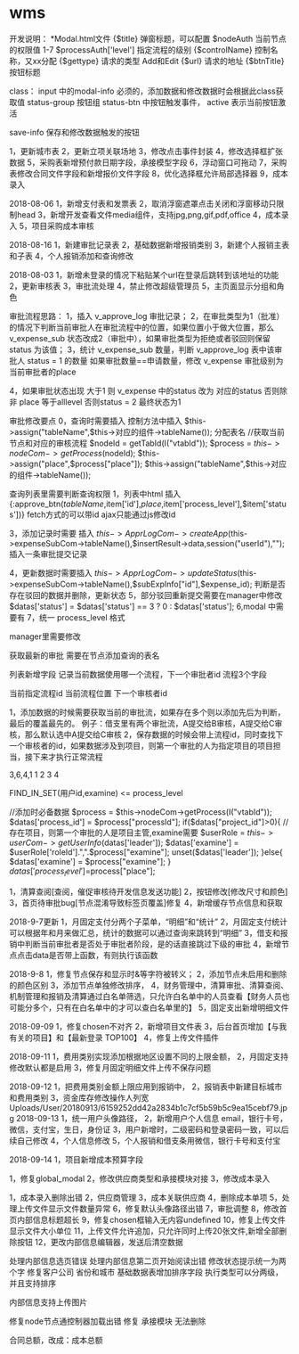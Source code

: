 # wms
开发说明：
*Modal.html文件
{$title} 弹窗标题，可以配置
$nodeAuth 当前节点的权限值 1-7
$processAuth['level'] 指定流程的级别
{$controlName} 控制名称，又xx分配
{$gettype} 请求的类型 Add和Edit
{$url} 请求的地址
{$btnTitle} 按钮标题

class：
input 中的modal-info 必须的，添加数据和修改数据时会根据此class获取值
status-group 按钮组
status-btn 中按钮触发事件，
active 表示当前按钮激活

save-info 保存和修改数据触发的按钮

1，更新城市表
2，更新立项关联场地
3，修改点击事件封装
4，修改选择框扩张数据
5，采购表新增预付款日期字段，承接模型字段
6，浮动窗口可拖动
7，采购表修改合同文件字段和新增报价文件字段
8，优化选择框允许局部选择器
9，成本录入

2018-08-06
1，新增支付表和发票表
2，取消浮窗遮罩点击关闭和浮窗移动只限制head
3，新增开发查看文件media组件，支持jpg,png,gif,pdf,office
4，成本录入
5，项目采购成本审核

2018-08-16
1，新建审批记录表
2，基础数据新增报销类别
3，新建个人报销主表和子表
4，个人报销添加和查询修改

2018-08-03
1，新增未登录的情况下粘贴某个url在登录后跳转到该地址的功能
2，更新审核表
3，审批流处理
4，禁止修改超级管理员
5，主页面显示分组和角色

审批流程思路：
1，插入 v_approve_log 审批记录；
2，在审批类型为1（批准）的情况下判断当前审批人在审批流程中的位置，如果位置小于做大位置，那么 v_expense_sub 状态改成2（审批中），如果审批类型为拒绝或者驳回则保留status 为该值；
3，统计 v_expense_sub 数量，判断 v_approve_log 表中该审批人 status = 1 的数量 如果审批数量==申请数量，修改 v_expense 审批级别为当前审批者的place 

4，如果审批状态出现 大于1 则 v_expense 中的status 改为 对应的status 否则除非 place 等于alllevel 否则status = 2 最终状态为1 


审批修改要点
0，查询时需要插入
控制方法中插入  $this->assign("tableName",$this->对应的组件->tableName()); 分配表名
//获取当前节点和对应的审核流程
$nodeId = getTabId(I("vtabId"));
$process = $this->nodeCom->getProcess($nodeId);
$this->assign("place",$process["place"]);
$this->assign("tableName",$this->对应的组件->tableName());

查询列表里需要判断查询权限
1，列表中html 插入 {:approve_btn($tableName,$item['id'],$place,$item['process_level'],$item['status'])} fetch方式的可以带id ajax只能通过js修改id

3，添加记录时需要 插入 $this->ApprLogCom->createApp($this->expenseSubCom->tableName(),$insertResult->data,session("userId"),""); 插入一条审批提交记录

4，更新数据时需要插入 $this->ApprLogCom->updateStatus($this->expenseSubCom->tableName(),$subExpInfo["id"],$expense_id); 判断是否存在驳回的数据并删除，更新状态
5，部分驳回重新提交需要在manager中修改 $datas['status'] = $datas['status'] == 3 ? 0 : $datas['status'];
6,modal 中需要有<input class="modal-info" name="status" value="0" type="hidden">
7，统一 process_level 格式


manager里需要修改


获取最新的审批
需要在节点添加查询的表名

列表新增字段 
记录当前数据使用哪一个流程，下一个审批者id
流程3个字段

当前指定流程id
当前流程位置
下一个审核者id

1，添加数据的时候需要获取当前的审批流，如果存在多个则以添加先后为判断，最后的覆盖最先的。
例子：借支里有两个审批流，A提交给B审核，A提交给C审核，那么默认选中A提交给C审核
2，保存数据的时候会带上流程id，同时查找下一个审核者的id，如果数据涉及到项目，则第一个审批的人为指定项目的项目担当，接下来才执行正常流程

3,6,4,1
1 2 3 4


FIND_IN_SET(用户id,examine) <= process_level 



<input class="modal-info" value="0" name="leader" type="hidden">

//添加时必备数据
$process = $this->nodeCom->getProcess(I("vtabId"));
$datas['process_id'] = $process["processId"];
if($datas["project_id"]>0){ 
    //存在项目，则第一个审批的人是项目主管,examine需要
    $userRole = $this->userCom->getUserInfo($datas['leader']);
    $datas['examine'] = $userRole['roleId'].",".$process["examine"];
    unset($datas['leader']);
}else{
    $datas['examine'] = $process["examine"];
}
$datas['process_level']=$process["place"];


1，清算查阅[查阅，催促审核待开发信息发送功能]
2，按钮修改[修改尺寸和颜色]
3，首页待审批bug[节点混淆导致标签页覆盖]修复
4，新增缓存节点信息和获取


2018-9-7更新
1，月固定支付分两个子菜单，“明细”和“统计”
2，月固定支付统计可以根据年和月来做汇总，统计的数据可以通过查询来跳转到“明细”
3，借支和报销中判断当前审批者是否处于审批者阶段，是的话直接跳过下级的审批
4，新增节点点击data是否带上函数，有则执行该函数

2018-9-8
1，修复节点保存和显示时&等字符被转义；
2，添加节点未启用和删除的颜色区别
3，添加节点单独修改排序，
4，财务管理中，清算审批、清算查阅、机制管理和报销及清算通过白名单筛选，只允许白名单中的人员查看【财务人员也可能分多个，只有在白名单中的才可以查白名单里的】
5，固定支出新增明细文件

2018-09-09
1，修复chosen不对齐
2，新增项目文件表
3，后台首页增加【与我有关的项目】和【最新登录 TOP100】
4，修复上传文件插件

2018-09-11
1，费用类别实现添加根据地区设置不同的上限金额，
2，月固定支持修改默认都是启用
3，修复月固定明细文件上传不保存问题

2018-09-12
1，把费用类别金额上限应用到报销中，
2，报销表中新建目标城市和费用类别
3，资金库存修改操作人列宽
Uploads/User/20180913/6159252dd42a2834b1c7cf5b59b5c9ea15cebf79.jpg
2018-09-13
1，统一用户头像路径，
2，新增用户个人信息 email，银行卡号，微信，支付宝，生日，身份证
3，用户新增时，二级密码和登录密码一致，可以后续自己修改
4，个人信息修改
5，个人报销和借支条用微信，银行卡号和支付宝

2018-09-14
1，项目新增成本预算字段

1，修复global_modal
2，修改供应商类型和承接模块对接
3，修改成本录入

1，成本录入删除出错
2，供应商管理
3，成本关联供应商
4，删除成本单项
5，处理上传文件显示文件数量异常
6，修复默认头像路径出错
7，审批调整
8，修改首页内部信息标题超长
9，修复chosen框输入无内容undefined
10，修复上传文件显示文件大小单位
11，上传文件允许追加，只允许同时上传20张文件,新增全部删除按钮
12，更改内部信息编辑器，发送后清空数据


处理内部信息选页错误
处理内部信息第二页开始阅读出错
修改状态提示统一为两个字
修复客户公司 省份和城市
基础数据表增加排序字段
执行类型可以分两级，并且支持排序

内部信息支持上传图片

修复node节点通控制器加载出错
修复 承接模块 无法删除

合同总额，改成：成本总额
